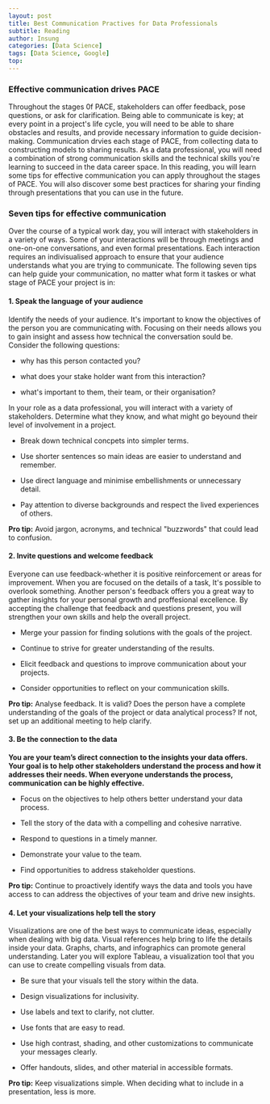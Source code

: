 ```yaml
---
layout: post
title: Best Communication Practives for Data Professionals
subtitle: Reading
author: Insung
categories: [Data Science]
tags: [Data Science, Google]
top:
---
```


### Effective communication drives PACE

Throughout the stages 0f PACE, stakeholders can offer feedback, pose questions, or ask for clarification. Being able to communicate is key; at every point in a project's life cycle, you will need to be able to share obstacles and results, and provide necessary information to guide decision-making. Communication drvies each stage of PACE, from collecting data to constructing models to sharing results. As a data professional, you will need a combination of strong communication skills and the technical skills you're learning to succeed in the data career space. In this reading, you will learn some tips for effective communication you can apply throughout the stages of PACE. You will also discover some best practices for sharing your finding through presentations that you can use in the future.

### Seven tips for effective communication

Over the course of a typical work day, you will interact with stakeholders in a variety of ways. Some of your interactions will be through meetings and one-on-one conversations, and even formal presentations. Each interaction requires an indivisualised approach to ensure that your audience understands what you are trying to communicate. The following seven tips can help guide your communication, no matter what form it taskes or what stage of PACE your project is in:

#### 1. Speak the language of your audience 

Identify the needs of your audience. It's important to know the objectives of the person you are communicating with. Focusing on their needs allows you to gain insight and assess how technical the conversation sould be. Consider the following questions:

- why has this person contacted you?

- what does your stake holder want from this interaction?

- what's important to them, their team, or their organisation?

In your role as a data professional, you will interact with a variety of stakeholders. Determine what they know, and what might go beyound their level of involvement in a project.

- Break down technical concpets into simpler terms.

- Use shorter sentences so main ideas are easier to understand and remember.

- Use direct language and minimise embellishments or unnecessary detail.

- Pay attention to diverse backgrounds and respect the lived experiences of others.

**Pro tip:** Avoid jargon, acronyms, and technical "buzzwords" that could lead to confusion.

#### 2. Invite questions and welcome feedback 

Everyone can use feedback-whether it is positive reinforcement or areas for improvement. When you are focused on the details of a task, It's possible to overlook something. Another person's feedback offers you a great way to gather insights for your personal growth and proffesional excellence. By accepting the challenge that feedback and questions present, you will strengthen your own skills and help the overall project.

- Merge your passion for finding solutions with the goals of the project.

- Continue to strive for greater understanding of the results.

- Elicit feedback and questions to improve communication about your projects.

- Consider opportunities to reflect on your communication skills.

**Pro tip:** Analyse feedback. It is valid? Does the person have a complete understanding of the goals of the project or data analytical process? If not, set up an additional meeting to help clarify.

#### 3. Be the connection to the data 

**You are your team’s direct connection to the insights your data offers. Your goal is to help other stakeholders understand the process and how it addresses their needs. When everyone understands the process, communication can be highly effective.**

- Focus on the objectives to help others better understand your data process.

- Tell the story of the data with a compelling and cohesive narrative.

- Respond to questions in a timely manner.

- Demonstrate your value to the team. 

- Find opportunities to address stakeholder questions.

**Pro tip:** Continue to proactively identify ways the data and tools you have access to can address the objectives of your team and drive new insights.

#### 4. Let your visualizations help tell the story 
Visualizations are one of the best ways to communicate ideas, especially when dealing with big data. Visual references help bring to life the details inside your data. Graphs, charts, and infographics can promote general understanding. Later you will explore Tableau, a visualization tool that you can use to create compelling visuals from data.

- Be sure that your visuals tell the story within the data.

- Design visualizations for inclusivity.

- Use labels and text to clarify, not clutter. 

- Use fonts that are easy to read.

- Use high contrast, shading, and other customizations to communicate your messages clearly.

- Offer handouts, slides, and other material in accessible formats.

**Pro tip:** Keep visualizations simple. When deciding what to include in a presentation, less is more.